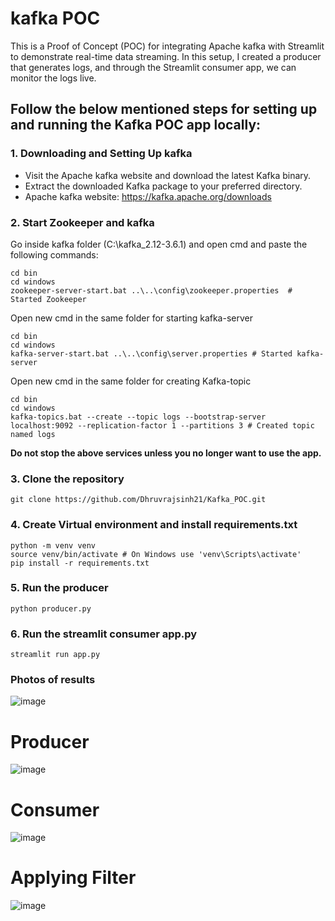 # kafka POC

This is a Proof of Concept (POC) for integrating Apache kafka with Streamlit to demonstrate real-time data streaming. In this setup, I created a producer that generates logs, and through the Streamlit consumer app, we can monitor the logs live. 

## Follow the below mentioned steps for setting up and running the Kafka POC app locally:

### 1. Downloading and Setting Up kafka 

- Visit the Apache kafka website and download the latest Kafka binary.
- Extract the downloaded Kafka package to your preferred directory.
- Apache kafka website: https://kafka.apache.org/downloads

### 2. Start Zookeeper and kafka

Go inside kafka folder (C:\kafka_2.12-3.6.1) and open cmd and paste the following commands:
```console
cd bin
cd windows
zookeeper-server-start.bat ..\..\config\zookeeper.properties  # Started Zookeeper
```
Open new cmd in the same folder for starting kafka-server
```console
cd bin
cd windows
kafka-server-start.bat ..\..\config\server.properties # Started kafka-server
```
Open new cmd in the same folder for creating Kafka-topic
```console
cd bin
cd windows
kafka-topics.bat --create --topic logs --bootstrap-server localhost:9092 --replication-factor 1 --partitions 3 # Created topic named logs
```
**Do not stop the above services unless you no longer want to use the app.**

### 3. Clone the repository

```console
git clone https://github.com/Dhruvrajsinh21/Kafka_POC.git
```

### 4. Create Virtual environment and install requirements.txt

```console
python -m venv venv
source venv/bin/activate # On Windows use 'venv\Scripts\activate'
pip install -r requirements.txt
```

### 5. Run the producer

```console
python producer.py
```

### 6. Run the streamlit consumer app.py

```console
streamlit run app.py
```
### Photos of results

![image](https://github.com/user-attachments/assets/03664912-8a1b-48ee-8772-0e313b8d9cf6)
# Producer
![image](https://github.com/user-attachments/assets/6b00f42b-b39f-46ac-a8f3-4b7d4ef506f5)
# Consumer
![image](https://github.com/user-attachments/assets/9fff8a93-f8d1-4610-92fa-7aa8c44ca98d)
# Applying Filter
![image](https://github.com/user-attachments/assets/aa7b8b13-ce18-4cb4-a741-f890b6285872)


